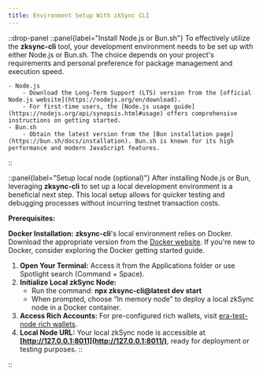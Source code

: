 ```yaml
---
title: Environment Setup With zkSync CLI
---
```


::drop-panel
  ::panel{label="Install Node.js or Bun.sh"}
  To effectively utilize the **zksync-cli** tool, your
  development environment needs to be set up with either Node.js or Bun.sh.
  The choice depends on your project's requirements and personal preference for package management and execution speed.

    - Node.js
        - Download the Long-Term Support (LTS) version from the [official Node.js website](https://nodejs.org/en/download).
        - For first-time users, the [Node.js usage guide](https://nodejs.org/api/synopsis.html#usage) offers comprehensive instructions on getting started.
    - Bun.sh
        - Obtain the latest version from the [Bun installation page](https://bun.sh/docs/installation). Bun.sh is known for its high performance and modern JavaScript features.
  ::

  ::panel{label="Setup local node (optional)"}
  After installing Node.js or Bun, leveraging **zksync-cli** to set up
  a local development environment is a beneficial next step.
  This local setup allows for quicker testing and debugging
  processes without incurring testnet transaction costs.

  **Prerequisites:**

  **Docker Installation:** **zksync-cli**'s local environment relies on Docker.
  Download the appropriate version from the [Docker website](https://docs.docker.com/engine/install/).
  If you're new to Docker, consider exploring the Docker getting started guide.

  1. **Open Your Terminal:** Access it from the Applications folder or use Spotlight search (Command + Space).
  2. **Initialize Local zkSync Node:**
      - Run the command: **npx zksync-cli@latest dev start**
      - When prompted, choose “In memory node” to deploy a local zkSync node in a Docker container.
  3. **Access Rich Accounts:** For pre-configured rich wallets, visit [era-test-node rich wallets](https://era.zksync.io/docs/tools/testing/era-test-node.html#use-pre-configured-rich-wallets).
  4. **Local Node URL:** Your local zkSync node is accessible at
  **[http://127.0.0.1:8011](http://127.0.0.1:8011/)**, ready for deployment or testing purposes.
  ::

::
